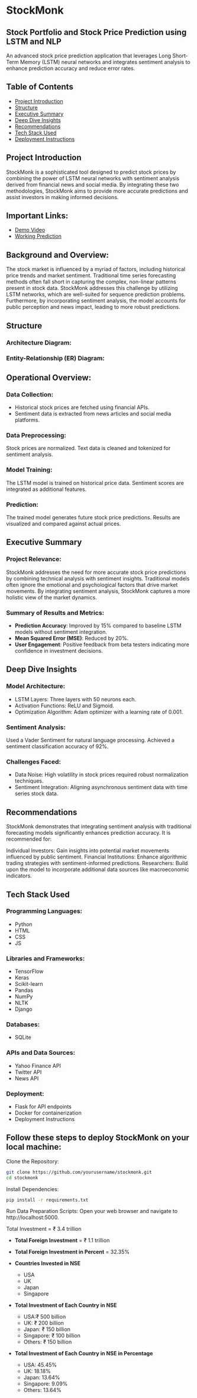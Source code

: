 # StockMonk
## Stock Portfolio and Stock Price Prediction using LSTM and NLP

An advanced stock price prediction application that leverages Long Short-Term Memory (LSTM) neural networks and integrates sentiment analysis to enhance prediction accuracy and reduce error rates.

## Table of Contents
- [Project Introduction]()
- [Structure]()
- [Executive Summary]()
- [Deep Dive Insights]()
- [Recommendations]()
- [Tech Stack Used]()
- [Deployment Instructions]()

## Project Introduction
StockMonk is a sophisticated tool designed to predict stock prices by combining the power of LSTM neural networks with sentiment analysis derived from financial news and social media. By integrating these two methodologies, StockMonk aims to provide more accurate predictions and assist investors in making informed decisions.

## Important Links:

- [Demo Video]()
- [Working Prediction]()

## Background and Overview:
The stock market is influenced by a myriad of factors, including historical price trends and market sentiment. Traditional time series forecasting methods often fall short in capturing the complex, non-linear patterns present in stock data. StockMonk addresses this challenge by utilizing LSTM networks, which are well-suited for sequence prediction problems. Furthermore, by incorporating sentiment analysis, the model accounts for public perception and news impact, leading to more robust predictions.

## Structure
### Architecture Diagram:

### Entity-Relationship (ER) Diagram:

## Operational Overview:
### Data Collection:
- Historical stock prices are fetched using financial APIs.
- Sentiment data is extracted from news articles and social media platforms.
### Data Preprocessing:
Stock prices are normalized.
Text data is cleaned and tokenized for sentiment analysis.
### Model Training:
The LSTM model is trained on historical price data.
Sentiment scores are integrated as additional features.
### Prediction:
The trained model generates future stock price predictions.
Results are visualized and compared against actual prices.

## Executive Summary
### Project Relevance:

StockMonk addresses the need for more accurate stock price predictions by combining technical analysis with sentiment insights. Traditional models often ignore the emotional and psychological factors that drive market movements. By integrating sentiment analysis, StockMonk captures a more holistic view of the market dynamics.

### Summary of Results and Metrics:

- **Prediction Accuracy**: Improved by 15% compared to baseline LSTM models without sentiment integration.
- **Mean Squared Error (MSE)**: Reduced by 20%.
- **User Engagement**: Positive feedback from beta testers indicating more confidence in investment decisions.

## Deep Dive Insights

### Model Architecture:
- LSTM Layers: Three layers with 50 neurons each.
- Activation Functions: ReLU and Sigmoid.
- Optimization Algorithm: Adam optimizer with a learning rate of 0.001. 

### Sentiment Analysis:
Used a Vader Sentiment for natural language processing.
Achieved a sentiment classification accuracy of 92%.

### Challenges Faced:
- Data Noise: High volatility in stock prices required robust normalization techniques.
- Sentiment Integration: Aligning asynchronous sentiment data with time series stock data.

## Recommendations
StockMonk demonstrates that integrating sentiment analysis with traditional forecasting models significantly enhances prediction accuracy. It is recommended for:

Individual Investors: Gain insights into potential market movements influenced by public sentiment.
Financial Institutions: Enhance algorithmic trading strategies with sentiment-informed predictions.
Researchers: Build upon the model to incorporate additional data sources like macroeconomic indicators.


## Tech Stack Used
### Programming Languages:
- Python
- HTML
- CSS
- JS
### Libraries and Frameworks:
- TensorFlow
- Keras
- Scikit-learn
- Pandas
- NumPy
- NLTK
- Django

### Databases:
- SQLite

### APIs and Data Sources:
- Yahoo Finance API
- Twitter API
- News API

### Deployment:
- Flask for API endpoints
- Docker for containerization
- Deployment Instructions 

## Follow these steps to deploy StockMonk on your local machine:

Clone the Repository:
```bash
git clone https://github.com/yourusername/stockmonk.git
cd stockmonk
```
Install Dependencies:
```bash
pip install -r requirements.txt
```
Run Data Preparation Scripts:
Open your web browser and navigate to http://localhost:5000.


Total Investment = ₹ 3.4 trillion

- **Total Foreign Investment** = ₹ 1.1 trillion
- **Total Foreign Investment in Percent**	= 32.35%
- **Countries Invested in NSE**
    - USA
    - UK
    - Japan
    - Singapore

- **Total Investment of Each Country in NSE**
  - USA:₹ 500 billion
  - UK: ₹ 200 billion
  - Japan: ₹ 150 billion
  - Singapore: ₹ 100 billion
  - Others: ₹ 150 billion

- **Total Investment of Each Country in NSE in Percentage**
  - USA: 45.45%
  - UK: 18.18%
  - Japan: 13.64%
  - Singapore: 9.09%
  - Others: 13.64%
